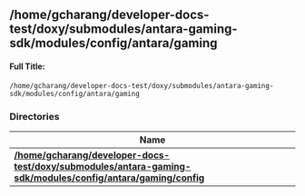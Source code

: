 

## /home/gcharang/developer-docs-test/doxy/submodules/antara-gaming-sdk/modules/config/antara/gaming

#### Full Title:
```
/home/gcharang/developer-docs-test/doxy/submodules/antara-gaming-sdk/modules/config/antara/gaming
```





### Directories

| Name           |
| -------------- |
| **[/home/gcharang/developer-docs-test/doxy/submodules/antara-gaming-sdk/modules/config/antara/gaming/config](Files/dir_9130f8c8484f172cc6f7dd0509c31a0e.md#dir-/home/gcharang/developer-docs-test/doxy/submodules/antara-gaming-sdk/modules/config/antara/gaming/config)**  |






















